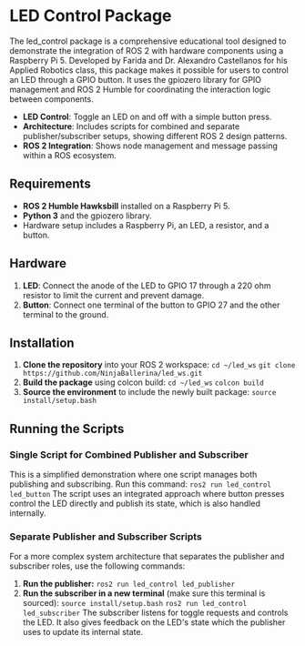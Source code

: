 # LED Control Package
The led_control package is a comprehensive educational tool designed to demonstrate the integration of ROS 2 with hardware components using a Raspberry Pi 5.
Developed by Farida and Dr. Alexandro Castellanos for his Applied Robotics class, this package makes it possible for users to control an LED through a GPIO button.
It uses the gpiozero library for GPIO management and ROS 2 Humble for coordinating the interaction logic between components.

- **LED Control**: Toggle an LED on and off with a simple button press.
- **Architecture**: Includes scripts for combined and separate publisher/subscriber setups, showing different ROS 2 design patterns.
- **ROS 2 Integration**: Shows node management and message passing within a ROS ecosystem.

## Requirements
- **ROS 2 Humble Hawksbill** installed on a Raspberry Pi 5.
- **Python 3** and the gpiozero library.
- Hardware setup includes a Raspberry Pi, an LED, a resistor, and a button.

## Hardware
1. **LED**: Connect the anode of the LED to GPIO 17 through a 220 ohm resistor to limit the current and prevent damage. 
2. **Button**: Connect one terminal of the button to GPIO 27 and the other terminal to the ground.

## Installation
1. **Clone the repository** into your ROS 2 workspace:
   `cd ~/led_ws`
   `git clone https://github.com/NinjaBallerina/led_ws.git`
2. **Build the package** using colcon build:
   `cd ~/led_ws`
   `colcon build`
3. **Source the environment** to include the newly built package:
   `source install/setup.bash`

## Running the Scripts
### Single Script for Combined Publisher and Subscriber
This is a simplified demonstration where one script manages both publishing and subscribing. Run this command:
   `ros2 run led_control led_button`
The script uses an integrated approach where button presses control the LED directly and publish its state, which is also handled internally.

### Separate Publisher and Subscriber Scripts
For a more complex system architecture that separates the publisher and subscriber roles, use the following commands:
1. **Run the publisher:**
   `ros2 run led_control led_publisher`
2. **Run the subscriber in a new terminal** (make sure this terminal is sourced):
   `source install/setup.bash`
   `ros2 run led_control led_subscriber`
The subscriber listens for toggle requests and controls the LED. It also gives feedback on the LED's state which the publisher uses to update its internal state.
